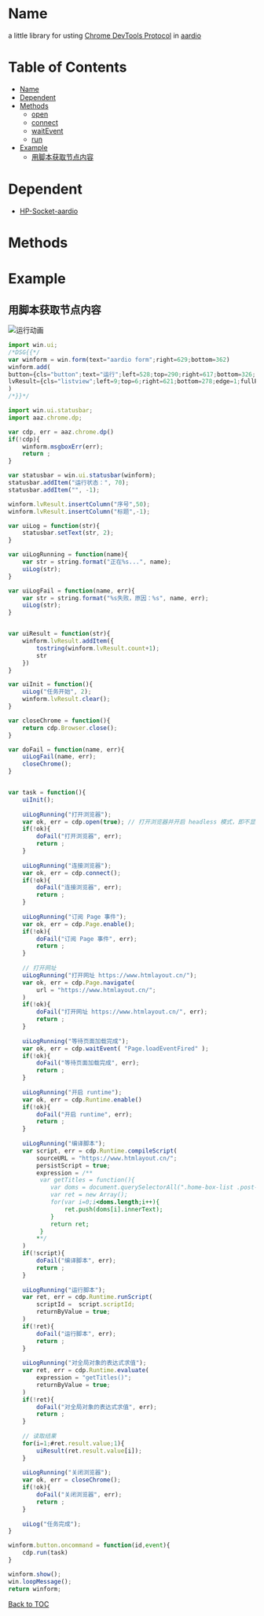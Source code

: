 Name
====

a little library for usting [Chrome DevTools Protocol](https://chromedevtools.github.io/devtools-protocol/) in [aardio](http://www.aardio.com/)

Table of Contents
=================

* [Name](#name)
* [Dependent](#Dependent)
* [Methods](#Methods)
    * [open](#open)
    * [connect](#connect)
    * [waitEvent](#waitEvent)
    * [run](#run)
* [Example](#example)
	* [用脚本获取节点内容](#用脚本获取节点内容)

Dependent
=========

* [HP-Socket-aardio](https://github.com/btx638/HP-Socket-aardio)

Methods
=======

Example
=======

用脚本获取节点内容
------------------

![运行动画](https://raw.githubusercontent.com/btx638/dp/master/aaz/chrome/dp/example/3.gif)

````javascript
import win.ui;
/*DSG{{*/
var winform = win.form(text="aardio form";right=629;bottom=362)
winform.add(
button={cls="button";text="运行";left=528;top=290;right=617;bottom=326;z=1};
lvResult={cls="listview";left=9;top=6;right=621;bottom=278;edge=1;fullRow=1;z=2}
)
/*}}*/

import win.ui.statusbar;
import aaz.chrome.dp;

var cdp, err = aaz.chrome.dp()
if(!cdp){
    winform.msgboxErr(err);
	return ; 
}

var statusbar = win.ui.statusbar(winform);
statusbar.addItem("运行状态：", 70);
statusbar.addItem("", -1);

winform.lvResult.insertColumn("序号",50);
winform.lvResult.insertColumn("标题",-1);

var uiLog = function(str){
	statusbar.setText(str, 2);
}

var uiLogRunning = function(name){
    var str = string.format("正在%s...", name);
	uiLog(str);	
}

var uiLogFail = function(name, err){
    var str = string.format("%s失败，原因：%s", name, err);
	uiLog(str);
}


var uiResult = function(str){
	winform.lvResult.addItem({
		tostring(winform.lvResult.count+1);
		str
	})
}

var uiInit = function(){
	uiLog("任务开始", 2);
	winform.lvResult.clear();
}

var closeChrome = function(){
	return cdp.Browser.close(); 
}

var doFail = function(name, err){
    uiLogFail(name, err);
	closeChrome();
}


var task = function(){
    uiInit();
 	
 	uiLogRunning("打开浏览器");
	var ok, err = cdp.open(true); // 打开浏览器并开启 headless 模式，即不显示界面
    if(!ok){
        doFail("打开浏览器", err);
    	return ; 
    }
	
	uiLogRunning("连接浏览器");
    var ok, err = cdp.connect();
    if(!ok){
        doFail("连接浏览器", err);
    	return ; 
    }
    
	uiLogRunning("订阅 Page 事件");	
	var ok, err = cdp.Page.enable();
    if(!ok){
        doFail("订阅 Page 事件", err);
    	return ; 
    }
	
	// 打开网址
	uiLogRunning("打开网址 https://www.htmlayout.cn/");	
	var ok, err = cdp.Page.navigate(
		url = "https://www.htmlayout.cn/";
	)
    if(!ok){
        doFail("打开网址 https://www.htmlayout.cn/", err);
    	return ; 
    }
	
	uiLogRunning("等待页面加载完成");
	var ok, err = cdp.waitEvent( "Page.loadEventFired" );
    if(!ok){
        doFail("等待页面加载完成", err);
    	return ; 
    }
 	
	uiLogRunning("开启 runtime");
	var ok, err = cdp.Runtime.enable()
	if(!ok){
		doFail("开启 runtime", err);
		return ; 
	}
	
	uiLogRunning("编译脚本");
	var script, err = cdp.Runtime.compileScript(
		sourceURL = "https://www.htmlayout.cn/";
		persistScript = true;
		expression = /**
		 var getTitles = function(){
       		var doms = document.querySelectorAll(".home-box-list .post-list .item-content h2 a");
       		var ret = new Array();
       		for(var i=0;i<doms.length;i++){
           		ret.push(doms[i].innerText);
       		}
       		return ret; 
		 }
		**/
	)
	if(!script){
        doFail("编译脚本", err);
    	return ; 
	}
	
	uiLogRunning("运行脚本");
	var ret, err = cdp.Runtime.runScript(
		scriptId = 	script.scriptId;
		returnByValue = true;
	)
	if(!ret){
		doFail("运行脚本", err);
		return ; 
	}
	
	uiLogRunning("对全局对象的表达式求值");
	var ret, err = cdp.Runtime.evaluate(
		expression = "getTitles()";
		returnByValue = true;
	)
	if(!ret){
		doFail("对全局对象的表达式求值", err);
		return ; 
	}
	
	// 读取结果
	for(i=1;#ret.result.value;1){
		uiResult(ret.result.value[i]);
	}
	
	uiLogRunning("关闭浏览器");
	var ok, err = closeChrome();
	if(!ok){
		doFail("关闭浏览器", err);
		return ; 
	}
	
	uiLog("任务完成");
}

winform.button.oncommand = function(id,event){
	cdp.run(task)
}

winform.show();
win.loopMessage();
return winform;
````

[Back to TOC](#table-of-contents)